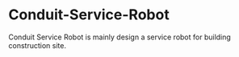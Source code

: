 # Conduit-Service-Robot
Conduit Service Robot is mainly design a service robot for building construction site. 
